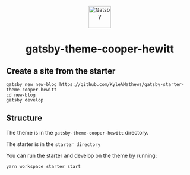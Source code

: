 <p align="center">
  <a href="https://www.gatsbyjs.org">
    <img alt="Gatsby" src="https://www.gatsbyjs.org/monogram.svg" width="60" />
  </a>
</p>
<h1 align="center">
  gatsby-theme-cooper-hewitt
</h1>

## Create a site from the starter
```shell
gatsby new new-blog https://github.com/KyleAMathews/gatsby-starter-theme-cooper-hewitt
cd new-blog
gatsby develop
```

## Structure

The theme is in the `gatsby-theme-cooper-hewitt` directory.

The starter is in the `starter directory`


You can run the starter and develop on the theme by running:

```sh
yarn workspace starter start
```
